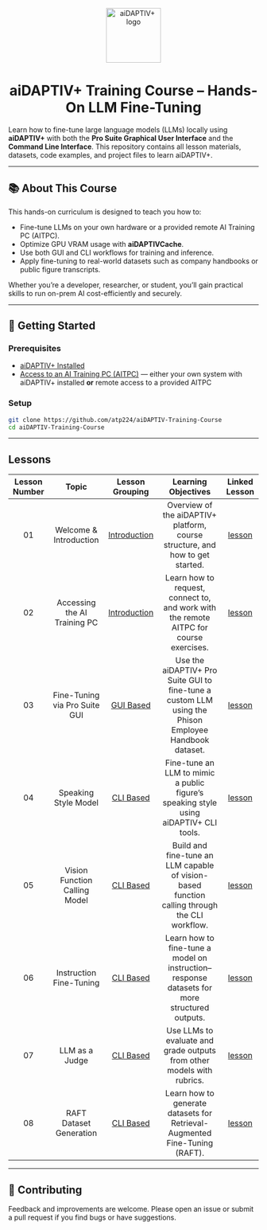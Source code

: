 <div align="center">

<a href="https://www.phison.com/en/aidaptiv-plus-ai-data-storage-solution"><picture>
    <source media="(prefers-color-scheme: dark)" srcset="https://github.com/atp224/aiDAPTIV-Training-Course/blob/e7303bc3326fa84a07add8e6bc9ba384f3a53431/assets/dark_logo.png">
    <source media="(prefers-color-scheme: light)" srcset="https://github.com/atp224/aiDAPTIV-Training-Course/blob/e7303bc3326fa84a07add8e6bc9ba384f3a53431/assets/light_logo.png">
    <img alt="aiDAPTIV+ logo" src="https://github.com/atp224/aiDAPTIVTestPage/blob/main/assets/aiDAPTIV_logo.jpg?raw=true" height="110" style="max-width: 100%;">
  </picture></a>

# aiDAPTIV+ Training Course – Hands-On LLM Fine-Tuning

</div>

Learn how to fine-tune large language models (LLMs) locally using **aiDAPTIV+** with both the **Pro Suite Graphical User Interface** and the **Command Line Interface**. This repository contains all lesson materials, datasets, code examples, and project files to learn aiDAPTIV+.

---

## 📚 About This Course
This hands-on curriculum is designed to teach you how to:
- Fine-tune LLMs on your own hardware or a provided remote AI Training PC (AITPC).
- Optimize GPU VRAM usage with **aiDAPTIVCache**.
- Use both GUI and CLI workflows for training and inference.
- Apply fine-tuning to real-world datasets such as company handbooks or public figure transcripts.

Whether you’re a developer, researcher, or student, you’ll gain practical skills to run on-prem AI cost-efficiently and securely.

---

## 🚀 Getting Started

### Prerequisites
- [aiDAPTIV+ Installed](https://github.com/atp224/aiDAPTIVTestPage/tree/main/Page_Sections/Installation)
- [Access to an AI Training PC (AITPC)](https://docs.google.com/forms/d/e/1FAIpQLSd1KLGisv-xU9KIc8ZPQBIBEfbS1VCW16qxCCXe-5_ZGfcgxg/viewform) — either your own system with aiDAPTIV+ installed **or** remote access to a provided AITPC

### Setup
```bash
git clone https://github.com/atp224/aiDAPTIV-Training-Course
cd aiDAPTIV-Training-Course
```

---

## Lessons

| Lesson Number | Topic | Lesson Grouping | Learning Objectives | Linked Lesson |
| :-----------: | :------------------------------: | :--------------------------------------------: | :-----------------------------------------------------------------------------------------------------------------------------------: | :----------------------------------------------------------: |
| 01 | Welcome & Introduction | [Introduction](1-Introduction/README.md) | Overview of the aiDAPTIV+ platform, course structure, and how to get started. | [lesson](1-Introduction/01-welcome/README.md) |
| 02 | Accessing the AI Training PC | [Introduction](1-Introduction/README.md) | Learn how to request, connect to, and work with the remote AITPC for course exercises. | [lesson](1-Introduction/02-accessing-the-AI-Training-PC/README.md) |
| 03 | Fine-Tuning via Pro Suite GUI | [GUI Based](2-GUI-Based/README.md) | Use the aiDAPTIV+ Pro Suite GUI to fine-tune a custom LLM using the Phison Employee Handbook dataset. | [lesson](2-GUI-Based/03-fine-tune/README.md) |
| 04 | Speaking Style Model | [CLI Based](3-CLI-Based/README.md) | Fine-tune an LLM to mimic a public figure’s speaking style using aiDAPTIV+ CLI tools. | [lesson](3-CLI-Based/04-speaking-style-model/README.md) |
| 05 | Vision Function Calling Model | [CLI Based](3-CLI-Based/README.md) | Build and fine-tune an LLM capable of vision-based function calling through the CLI workflow. | [lesson](3-CLI-Based/05-vision-function-calling-model/README.md) |
| 06 | Instruction Fine-Tuning | [CLI Based](3-CLI-Based/README.md) | Learn how to fine-tune a model on instruction–response datasets for more structured outputs. | [lesson](3-CLI-Based/06-instruction-fine-tuning/README.md) |
| 07 | LLM as a Judge | [CLI Based](3-CLI-Based/README.md) | Use LLMs to evaluate and grade outputs from other models with rubrics. | [lesson](3-CLI-Based/07-LLM-as-a-judge/README.md) |
| 08 | RAFT Dataset Generation | [CLI Based](3-CLI-Based/08-RAFT-Dataset-Generation/README.md) | Learn how to generate datasets for Retrieval-Augmented Fine-Tuning (RAFT). | [lesson](3-CLI-Based/08-RAFT-Dataset-Generation/README.md) |



---

## 🤝 Contributing
Feedback and improvements are welcome. Please open an issue or submit a pull request if you find bugs or have suggestions.

